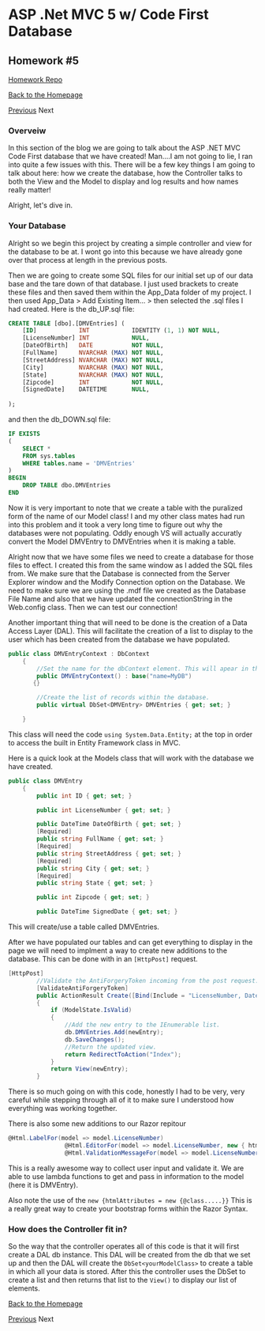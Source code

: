 # ASP .Net MVC 5 w/ Code First Database

## Homework #5
[Homework Repo](https://github.com/sonicScape211/sonicScape211.github.io/tree/master/460hw/hw5)

[Back to the Homepage](../../)

[Previous](../hw4)
Next

### Overveiw
In this section of the blog we are going to talk about the ASP .NET MVC Code First database that we have created! Man....I am not going to lie, I ran into quite a few issues with this. There will be a few key things I am going to talk about here: how we create the database, how the Controller talks to both the View and the Model to display and log results and how names really matter!

Alright, let's dive in.

### Your Database

Alright so we begin this project by creating a simple controller and view for the database to be at. I wont go into this because we have already gone over that process at length in the previous posts.

Then we are going to create some SQL files for our initial set up of our data base and the tare down of that database. I just used brackets to create these files and then saved them within the App_Data folder of my project. I then used App_Data > Add Existing Item... > then selected the .sql files I had created. Here is the db_UP.sql file:
```sql
CREATE TABLE [dbo].[DMVEntries] (
    [ID]            INT            IDENTITY (1, 1) NOT NULL,
	[LicenseNumber]	INT			   NULL,
    [DateOfBirth]   DATE		   NOT NULL,
    [FullName]      NVARCHAR (MAX) NOT NULL,
    [StreetAddress] NVARCHAR (MAX) NOT NULL,
    [City]          NVARCHAR (MAX) NOT NULL,
    [State]         NVARCHAR (MAX) NOT NULL,
    [Zipcode]       INT            NOT NULL,
    [SignedDate]    DATETIME       NULL,
   
);
```

and then the db_DOWN.sql file:

```sql
IF EXISTS
(
    SELECT *
    FROM sys.tables
    WHERE tables.name = 'DMVEntries'
)
BEGIN
    DROP TABLE dbo.DMVEntries
END
```

Now it is very important to note that we create a table with the puralized form of the name of our Model class! I and my other class mates had run into this problem and it took a very long time to figure out why the databases were not populating. Oddly enough VS will actually accuratly convert the Model DMVEntry to DMVEntries when it is making a table.

Alright now that we have some files we need to create a database for those files to effect. I created this from the same window as I added the SQL files from.
We make sure that the Database is connected from the Server Explorer window and the Modify Connection option on the Database. We need to make sure we are using the .mdf file we created as the Database File Name and also that we have updated the connectionString in the Web.config class. Then we can test our connection!

Another important thing that will need to be done is the creation of a Data Access Layer (DAL). This will facilitate the creation of a list to display to the user which has been created from the database we have populated.

```csharp
public class DMVEntryContext : DbContext
    {
        //Set the name for the dbContext element. This will apear in the Web.config file.
        public DMVEntryContext() : base("name=MyDB")
       {}

        //Create the list of records within the database.
        public virtual DbSet<DMVEntry> DMVEntries { get; set; }

    }
```

This class will need the code `using System.Data.Entity;` at the top in order to access the built in Entity Framework class in MVC. 

Here is a quick look at the Models class that will work with the database we have created.

```csharp
public class DMVEntry
    {
        public int ID { get; set; }

        public int LicenseNumber { get; set; }

        public DateTime DateOfBirth { get; set; }
        [Required]
        public string FullName { get; set; }
        [Required]
        public string StreetAddress { get; set; }
        [Required]
        public string City { get; set; }
        [Required]
        public string State { get; set; }

        public int Zipcode { get; set; }

        public DateTime SignedDate { get; set; }
```

This will create/use a table called DMVEntries.

After we have populated our tables and can get everything to display in the page we will need to implment a way to create new additions to the database. This can be done with in an `[HttpPost]` request.

```csharp
[HttpPost]
        //Validate the AntiForgeryToken incoming from the post request.
        [ValidateAntiForgeryToken]
        public ActionResult Create([Bind(Include = "LicenseNumber, DateOfBirth, FullName, StreetAddress, City, State, Zipcode, SignedDate")] DMVEntry newEntry)
        {
            if (ModelState.IsValid)
            {
                //Add the new entry to the IEnumerable list.
                db.DMVEntries.Add(newEntry);
                db.SaveChanges();
                //Return the updated view.
                return RedirectToAction("Index");
            }
            return View(newEntry);
        }
```

There is so much going on with this code, honestly I had to be very, very careful while stepping through all of it to make sure I understood how everything was working together.

There is also some new additions to our Razor repitour

```csharp
@Html.LabelFor(model => model.LicenseNumber)
                @Html.EditorFor(model => model.LicenseNumber, new { htmlAttributes = new { @class = "form-control", @type = "number", @placeholder = "License Number"} })
                @Html.ValidationMessageFor(model => model.LicenseNumber, "", new { @class = "text-danger" })
```

This is a really awesome way to collect user input and validate it. We are able to use lambda functions to get and pass in information to the model (here it is DMVEntry).

Also note the use of the `new {htmlAttributes = new {@class.....}}` This is a really great way to create your bootstrap forms within the Razor Syntax.

### How does the Controller fit in?

So the way that the controller operates all of this code is that it will first create a DAL db instance. This DAL will be created from the db that we set up and then the DAL will create the `DbSet<yourModelClass>` to create a table in which all your data is stored. After this the controller uses the DbSet to create a list and then returns that list to the `View()` to display our list of elements.  


[Back to the Homepage](../../)

[Previous](../hw4)
Next






























